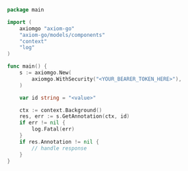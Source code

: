 <!-- Start SDK Example Usage [usage] -->
```go
package main

import (
	axiomgo "axiom-go"
	"axiom-go/models/components"
	"context"
	"log"
)

func main() {
	s := axiomgo.New(
		axiomgo.WithSecurity("<YOUR_BEARER_TOKEN_HERE>"),
	)

	var id string = "<value>"

	ctx := context.Background()
	res, err := s.GetAnnotation(ctx, id)
	if err != nil {
		log.Fatal(err)
	}
	if res.Annotation != nil {
		// handle response
	}
}

```
<!-- End SDK Example Usage [usage] -->